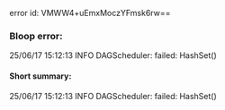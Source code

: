 error id: VMWW4+uEmxMoczYFmsk6rw==
### Bloop error:

25/06/17 15:12:13 INFO DAGScheduler: failed: HashSet()
#### Short summary: 

25/06/17 15:12:13 INFO DAGScheduler: failed: HashSet()
